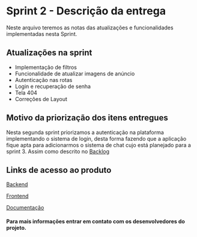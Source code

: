 # Sprint 2 - Descrição da entrega

Neste arquivo teremos as notas das atualizações e funcionalidades implementadas nesta Sprint.

## Atualizações na sprint

* Implementação de filtros
* Funcionalidade de atualizar imagens de anúncio
* Autenticação nas rotas
* Login e recuperação de senha
* Tela 404
* Correções de Layout

## Motivo da priorização dos itens entregues

Nesta segunda sprint priorizamos a autenticação na plataforma implementando o sistema de login, desta forma fazendo que a aplicação fique apta para adicionarmos o sistema de chat cujo está planejado para a sprint 3.
Assim como descrito no [Backlog](https://github.com/Cars-on/Carson-docs/tree/master/sprint%202#sprint-2---descri%C3%A7%C3%A3o-da-entrega)

## Links de acesso ao produto

[Backend](https://github.com/Cars-on/Carson-api)

[Frontend](https://github.com/Cars-on/Carson-web)

[Documentação](https://github.com/Cars-on/Carson-docs)

#### Para mais informações entrar em contato com os desenvolvedores do projeto.
